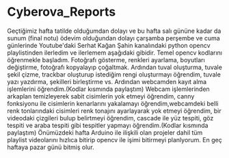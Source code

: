 # Cyberova_Reports
  Geçtiğimiz hafta tatilde olduğumdan dolayı ve bu hafta salı gününe kadar da sunum (final notu) ödevim olduğundan dolayı çarşamba perşembe ve cuma günlerinde Youtube'daki Serhat Kağan Şahin kanalındaki python opencv playlistinden ilerledim ve ilerlemem aşağıdaki gibidir.
  Temel opencv kodlarını öğrenmekle başladım. Fotoğrafı gösterme, renkleri ayarlama, boyutları değiştirme, fotoğrafı kopyalayıp çoğaltmak. Ardından tuval oluşturma, tuvale şekil çizme, trackbar oluşturup istediğim rengi oluşturmayı öğrendim, tuvale yazı yazdırma, şekilleri birleştirme vs. Ardından webcamden kayıt alma işlemlerini öğrendim.(Kodlar kısmında paylaştım)
  Webcam işlemlerinden arkaplan temizleyerek sabit cisimlerin yok etmeyi öğrendim, canny fonksiyonu ile cisimlerin kenarlarını yakalamayı öğrendim,webcamdeki belli renk tonlarındaki cisimleri renk tonajını ayarlayarak yok etmeyi öğrendim, bir videodaki çizgileri bulup belirtmeyi öğrendim, cascade ile yüz tespiti, göz tespiti ve araba tespiti gibi tespitler yapmayı öğrendim.(Kodlar kısmında paylaştım)
    Önümüzdeki hafta Arduino ile ilişkili olan projeler dahil tüm playlist videolarını hızlıca bitirip opencv ile işimi bitirmeyi planlyorum. En geç haftaya pazar günü bitmiş olur. 

